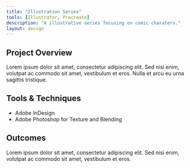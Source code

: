 ```yaml
---
title: "Illustration Series"
tools: [Illustrator, Procreate]
description: "A illustrative series focusing on comic charaters."
layout: design
---
```


## Project Overview

Lorem ipsum dolor sit amet, consectetur adipiscing elit. Sed nisi enim, volutpat ac commodo sit amet, vestibulum et eros. Nulla et arcu eu urna sagittis tristique.


## Tools & Techniques
- Adobe InDesign
- Adobe Photoshop for Texture and Blending

## Outcomes

Lorem ipsum dolor sit amet, consectetur adipiscing elit. Sed nisi enim, volutpat ac commodo sit amet, vestibulum et eros.
